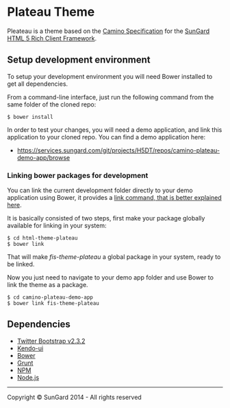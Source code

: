 Plateau Theme
=========

Pleateau is a theme based on the [Camino Specification] for the [SunGard HTML 5 Rich Client Framework].


## Setup development environment

To setup your development environment you will need Bower installed to get all dependencies.

From a command-line interface, just run the following command from the same folder of the cloned repo:

    $ bower install

In order to test your changes, you will need a demo application, and link this application to your cloned repo.
You can find a demo application here:

- <https://services.sungard.com/git/projects/H5DT/repos/camino-plateau-demo-app/browse>

### Linking bower packages for development

You can link the current development folder directly to your demo application using Bower, it provides a [link command, that is better explained here](https://oncletom.io/2013/live-development-bower-component/).

It is basically consisted of two steps, first make your package globally available for linking in your system:

    $ cd html-theme-plateau
    $ bower link

That will make *fis-theme-plateau* a global package in your system, ready to be linked.

Now you just need to navigate to your demo app folder and use Bower to link the theme as a package.

    $ cd camino-plateau-demo-app
    $ bower link fis-theme-plateau


## Dependencies

- [Twitter Bootstrap v2.3.2](https://github.com/twbs/bootstrap/tree/v2.3.2)
- [Kendo-ui](https://github.com/kendo-labs/bower-kendo-ui/tree/2013.3.1119.1)
- [Bower](http://bower.io/)
- [Grunt](http://gruntjs.com/)
- [NPM](https://npmjs.org/)
- [Node.js](http://nodejs.org/)

- - - -

Copyright © SunGard 2014 - All rights reserved

[Camino Specification]:https://www.csa.sungard.com/wiki/x/_IbYAQ
[SunGard HTML 5 Rich Client Framework]:https://www.csa.sungard.com/wiki/x/Ih3FAg
